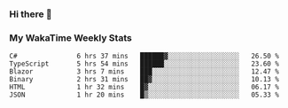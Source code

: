 ### Hi there 👋

<!--
**royschrauwen/royschrauwen** is a ✨ _special_ ✨ repository because its `README.md` (this file) appears on your GitHub profile.

Here are some ideas to get you started:

- 🔭 I’m currently working on ...
- 🌱 I’m currently learning ...
- 👯 I’m looking to collaborate on ...
- 🤔 I’m looking for help with ...
- 💬 Ask me about ...
- 📫 How to reach me: ...
- 😄 Pronouns: ...
- ⚡ Fun fact: ...
-->


### My WakaTime Weekly Stats
<!--START_SECTION:waka-->

```text
C#               6 hrs 37 mins   ██████▓░░░░░░░░░░░░░░░░░░   26.50 %
TypeScript       5 hrs 54 mins   ██████░░░░░░░░░░░░░░░░░░░   23.60 %
Blazor           3 hrs 7 mins    ███░░░░░░░░░░░░░░░░░░░░░░   12.47 %
Binary           2 hrs 31 mins   ██▓░░░░░░░░░░░░░░░░░░░░░░   10.13 %
HTML             1 hr 32 mins    █▓░░░░░░░░░░░░░░░░░░░░░░░   06.17 %
JSON             1 hr 20 mins    █▒░░░░░░░░░░░░░░░░░░░░░░░   05.33 %
```

<!--END_SECTION:waka-->
